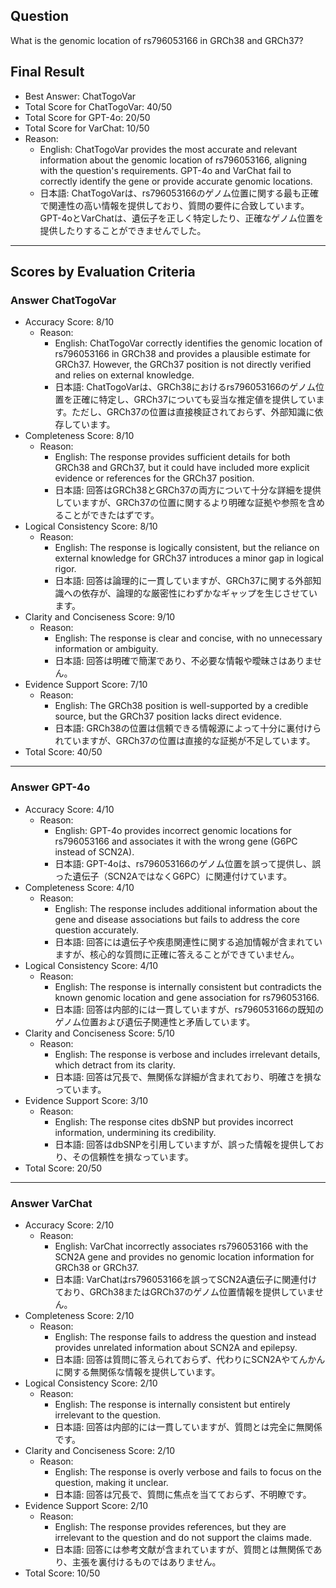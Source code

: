 ## Question

What is the genomic location of rs796053166 in GRCh38 and GRCh37?

## Final Result

- Best Answer: ChatTogoVar
- Total Score for ChatTogoVar: 40/50
- Total Score for GPT-4o: 20/50
- Total Score for VarChat: 10/50
- Reason:
  - English: ChatTogoVar provides the most accurate and relevant information about the genomic location of rs796053166, aligning with the question's requirements. GPT-4o and VarChat fail to correctly identify the gene or provide accurate genomic locations.
  - 日本語: ChatTogoVarは、rs796053166のゲノム位置に関する最も正確で関連性の高い情報を提供しており、質問の要件に合致しています。GPT-4oとVarChatは、遺伝子を正しく特定したり、正確なゲノム位置を提供したりすることができませんでした。

---

## Scores by Evaluation Criteria

### Answer ChatTogoVar
- Accuracy Score: 8/10
  - Reason: 
    - English: ChatTogoVar correctly identifies the genomic location of rs796053166 in GRCh38 and provides a plausible estimate for GRCh37. However, the GRCh37 position is not directly verified and relies on external knowledge.
    - 日本語: ChatTogoVarは、GRCh38におけるrs796053166のゲノム位置を正確に特定し、GRCh37についても妥当な推定値を提供しています。ただし、GRCh37の位置は直接検証されておらず、外部知識に依存しています。
- Completeness Score: 8/10
  - Reason: 
    - English: The response provides sufficient details for both GRCh38 and GRCh37, but it could have included more explicit evidence or references for the GRCh37 position.
    - 日本語: 回答はGRCh38とGRCh37の両方について十分な詳細を提供していますが、GRCh37の位置に関するより明確な証拠や参照を含めることができたはずです。
- Logical Consistency Score: 8/10
  - Reason: 
    - English: The response is logically consistent, but the reliance on external knowledge for GRCh37 introduces a minor gap in logical rigor.
    - 日本語: 回答は論理的に一貫していますが、GRCh37に関する外部知識への依存が、論理的な厳密性にわずかなギャップを生じさせています。
- Clarity and Conciseness Score: 9/10
  - Reason: 
    - English: The response is clear and concise, with no unnecessary information or ambiguity.
    - 日本語: 回答は明確で簡潔であり、不必要な情報や曖昧さはありません。
- Evidence Support Score: 7/10
  - Reason: 
    - English: The GRCh38 position is well-supported by a credible source, but the GRCh37 position lacks direct evidence.
    - 日本語: GRCh38の位置は信頼できる情報源によって十分に裏付けられていますが、GRCh37の位置は直接的な証拠が不足しています。
- Total Score: 40/50

---

### Answer GPT-4o
- Accuracy Score: 4/10
  - Reason: 
    - English: GPT-4o provides incorrect genomic locations for rs796053166 and associates it with the wrong gene (G6PC instead of SCN2A).
    - 日本語: GPT-4oは、rs796053166のゲノム位置を誤って提供し、誤った遺伝子（SCN2AではなくG6PC）に関連付けています。
- Completeness Score: 4/10
  - Reason: 
    - English: The response includes additional information about the gene and disease associations but fails to address the core question accurately.
    - 日本語: 回答には遺伝子や疾患関連性に関する追加情報が含まれていますが、核心的な質問に正確に答えることができていません。
- Logical Consistency Score: 4/10
  - Reason: 
    - English: The response is internally consistent but contradicts the known genomic location and gene association for rs796053166.
    - 日本語: 回答は内部的には一貫していますが、rs796053166の既知のゲノム位置および遺伝子関連性と矛盾しています。
- Clarity and Conciseness Score: 5/10
  - Reason: 
    - English: The response is verbose and includes irrelevant details, which detract from its clarity.
    - 日本語: 回答は冗長で、無関係な詳細が含まれており、明確さを損なっています。
- Evidence Support Score: 3/10
  - Reason: 
    - English: The response cites dbSNP but provides incorrect information, undermining its credibility.
    - 日本語: 回答はdbSNPを引用していますが、誤った情報を提供しており、その信頼性を損なっています。
- Total Score: 20/50

---

### Answer VarChat
- Accuracy Score: 2/10
  - Reason: 
    - English: VarChat incorrectly associates rs796053166 with the SCN2A gene and provides no genomic location information for GRCh38 or GRCh37.
    - 日本語: VarChatはrs796053166を誤ってSCN2A遺伝子に関連付けており、GRCh38またはGRCh37のゲノム位置情報を提供していません。
- Completeness Score: 2/10
  - Reason: 
    - English: The response fails to address the question and instead provides unrelated information about SCN2A and epilepsy.
    - 日本語: 回答は質問に答えられておらず、代わりにSCN2Aやてんかんに関する無関係な情報を提供しています。
- Logical Consistency Score: 2/10
  - Reason: 
    - English: The response is internally consistent but entirely irrelevant to the question.
    - 日本語: 回答は内部的には一貫していますが、質問とは完全に無関係です。
- Clarity and Conciseness Score: 2/10
  - Reason: 
    - English: The response is overly verbose and fails to focus on the question, making it unclear.
    - 日本語: 回答は冗長で、質問に焦点を当てておらず、不明瞭です。
- Evidence Support Score: 2/10
  - Reason: 
    - English: The response provides references, but they are irrelevant to the question and do not support the claims made.
    - 日本語: 回答には参考文献が含まれていますが、質問とは無関係であり、主張を裏付けるものではありません。
- Total Score: 10/50